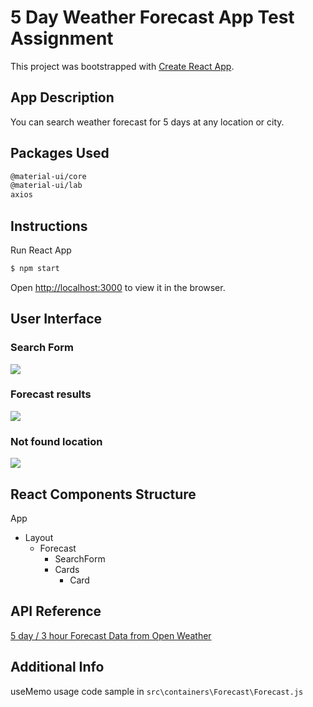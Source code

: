 # 5 Day Weather Forecast App Test Assignment

This project was bootstrapped with [Create React App](https://github.com/facebook/create-react-app).

## App Description

You can search weather forecast for 5 days at any location or city.

## Packages Used

```sh
@material-ui/core
@material-ui/lab
axios
```

## Instructions

Run React App
```sh
$ npm start
```
Open [http://localhost:3000](http://localhost:3000) to view it in the browser.

## User Interface

### Search Form
![](https://user-images.githubusercontent.com/9249084/103439384-dab29580-4c55-11eb-8949-b2f3bcf95b84.JPG)
### Forecast results
![](https://user-images.githubusercontent.com/9249084/103439438-5dd3eb80-4c56-11eb-8e1e-92cf5925655f.JPG)
### Not found location
![](https://user-images.githubusercontent.com/9249084/103439446-704e2500-4c56-11eb-9c27-f3787322c927.JPG)

## React Components Structure
App
  - Layout
    - Forecast
       - SearchForm
       - Cards
         - Card
    
## API Reference
[5 day / 3 hour Forecast Data from Open Weather](https://openweathermap.org/forecast5)

## Additional Info
useMemo usage code sample in `src\containers\Forecast\Forecast.js`
